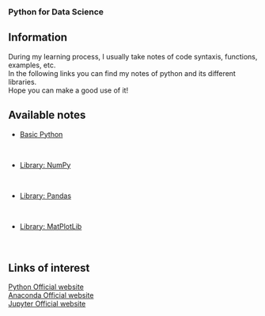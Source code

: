 ### Python for Data Science

## Information
During my learning process, I usually take notes of code syntaxis, functions, examples, etc.
<br>
In the following links you can find my notes of python and its different libraries.
<br>
Hope you can make a good use of it!

## Available notes
* [Basic Python](./basicpython/mainbasic.md) 
<br>

* [Library: NumPy](./numpy/mainnumpy.md) 
<br>

* [Library: Pandas](./pandas/mainpandas.md) 
<br>

* [Library: MatPlotLib](./matplotlib/mainplt.md) 
<br><br><br>

## Links of interest
[Python Official website](https://www.python.org/)
<br>
[Anaconda Official website](https://www.anaconda.com/)
<br>
[Jupyter Official website](https://jupyter.org/)
